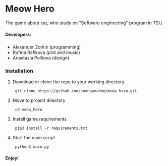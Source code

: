 # Meow Hero

The game about cat, who study on "Software engineering" program in TSU.

##### Developers: 
- Alexander Zorkin (programming) 
- Rufina Rafikova (plot and music)
- Anastasia Politova (design)

### Installation

1. Download or clone the repo to your working directory.

        git clone https://github.com/somnoynadno/meow_hero.git
2. Move to project directory

        cd meow_hero
3. Install game requirements

        pip3 install -r requirements.txt
4. Start the main script

        python3 main.py

#### Enjoy!
